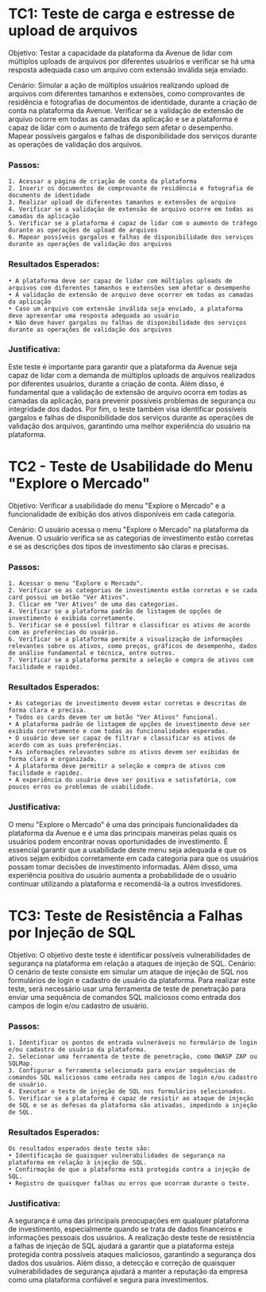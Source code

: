 # TC1: Teste de carga e estresse de upload de arquivos

Objetivo: Testar a capacidade da plataforma da Avenue de lidar com múltiplos uploads de arquivos por diferentes usuários e verificar se há uma resposta adequada caso um arquivo com extensão inválida seja enviado.

Cenário: Simular a ação de múltiplos usuários realizando upload de arquivos com diferentes tamanhos e extensões, como comprovantes de residência e fotografias de documentos de identidade, durante a criação de conta na plataforma da Avenue. Verificar se a validação de extensão de arquivo ocorre em todas as camadas da aplicação e se a plataforma é capaz de lidar com o aumento de tráfego sem afetar o desempenho. Mapear possíveis gargalos e falhas de disponibilidade dos serviços durante as operações de validação dos arquivos.

### Passos:
    1. Acessar a página de criação de conta da plataforma
    2. Inserir os documentos de comprovante de residência e fotografia de documento de identidade
    3. Realizar upload de diferentes tamanhos e extensões de arquivo
    4. Verificar se a validação de extensão de arquivo ocorre em todas as camadas da aplicação
    5. Verificar se a plataforma é capaz de lidar com o aumento de tráfego durante as operações de upload de arquivos
    6. Mapear possíveis gargalos e falhas de disponibilidade dos serviços durante as operações de validação dos arquivos

### Resultados Esperados:
    • A plataforma deve ser capaz de lidar com múltiplos uploads de arquivos com diferentes tamanhos e extensões sem afetar o desempenho
    • A validação de extensão de arquivo deve ocorrer em todas as camadas da aplicação
    • Caso um arquivo com extensão inválida seja enviado, a plataforma deve apresentar uma resposta adequada ao usuário
    • Não deve haver gargalos ou falhas de disponibilidade dos serviços durante as operações de validação dos arquivos

### Justificativa: 
Este teste é importante para garantir que a plataforma da Avenue seja capaz de lidar com a demanda de múltiplos uploads de arquivos realizados por diferentes usuários, durante a criação de conta. Além disso, é fundamental que a validação de extensão de arquivo ocorra em todas as camadas da aplicação, para prevenir possíveis problemas de segurança ou integridade dos dados. Por fim, o teste também visa identificar possíveis gargalos e falhas de disponibilidade dos serviços durante as operações de validação dos arquivos, garantindo uma melhor experiência do usuário na plataforma.

# TC2 - Teste de Usabilidade do Menu "Explore o Mercado"

Objetivo: Verificar a usabilidade do menu "Explore o Mercado" e a funcionalidade de exibição dos ativos disponíveis em cada categoria.

Cenário: O usuário acessa o menu "Explore o Mercado" na plataforma da Avenue. O usuário verifica se as categorias de investimento estão corretas e se as descrições dos tipos de investimento são claras e precisas.

### Passos:
    1. Acessar o menu "Explore o Mercado".
    2. Verificar se as categorias de investimento estão corretas e se cada card possui um botão "Ver Ativos".
    3. Clicar em "Ver Ativos" de uma das categorias.
    4. Verificar se a plataforma padrão de listagem de opções de investimento é exibida corretamente.
    5. Verificar se é possível filtrar e classificar os ativos de acordo com as preferências do usuário.
    6. Verificar se a plataforma permite a visualização de informações relevantes sobre os ativos, como preços, gráficos de desempenho, dados de análise fundamental e técnica, entre outros.
    7. Verificar se a plataforma permite a seleção e compra de ativos com facilidade e rapidez.

### Resultados Esperados:
    • As categorias de investimento devem estar corretas e descritas de forma clara e precisa.
    • Todos os cards devem ter um botão "Ver Ativos" funcional.
    • A plataforma padrão de listagem de opções de investimento deve ser exibida corretamente e com todas as funcionalidades esperadas.
    • O usuário deve ser capaz de filtrar e classificar os ativos de acordo com as suas preferências.
    • As informações relevantes sobre os ativos devem ser exibidas de forma clara e organizada.
    • A plataforma deve permitir a seleção e compra de ativos com facilidade e rapidez.
    • A experiência do usuário deve ser positiva e satisfatória, com poucos erros ou problemas de usabilidade.

### Justificativa: 
O menu "Explore o Mercado" é uma das principais funcionalidades da plataforma da Avenue e é uma das principais maneiras pelas quais os usuários podem encontrar novas oportunidades de investimento. É essencial garantir que a usabilidade deste menu seja adequada e que os ativos sejam exibidos corretamente em cada categoria para que os usuários possam tomar decisões de investimento informadas. Além disso, uma experiência positiva do usuário aumenta a probabilidade de o usuário continuar utilizando a plataforma e recomendá-la a outros investidores.

# TC3: Teste de Resistência a Falhas por Injeção de SQL

Objetivo: O objetivo deste teste é identificar possíveis vulnerabilidades de segurança na plataforma em relação a ataques de injeção de SQL.
Cenário: O cenário de teste consiste em simular um ataque de injeção de SQL nos formulários de login e cadastro de usuário da plataforma. Para realizar este teste, será necessário usar uma ferramenta de teste de penetração para enviar uma sequência de comandos SQL maliciosos como entrada dos campos de login e/ou cadastro de usuário.

### Passos:
    1. Identificar os pontos de entrada vulneráveis no formulário de login e/ou cadastro de usuário da plataforma.
    2. Selecionar uma ferramenta de teste de penetração, como OWASP ZAP ou SQLMap.
    3. Configurar a ferramenta selecionada para enviar sequências de comandos SQL maliciosos como entrada nos campos de login e/ou cadastro de usuário.
    4. Executar o teste de injeção de SQL nos formulários selecionados.
    5. Verificar se a plataforma é capaz de resistir ao ataque de injeção de SQL e se as defesas da plataforma são ativadas, impedindo a injeção de SQL.

### Resultados Esperados:
    Os resultados esperados deste teste são:
    • Identificação de quaisquer vulnerabilidades de segurança na plataforma em relação à injeção de SQL.
    • Confirmação de que a plataforma está protegida contra a injeção de SQL.
    • Registro de quaisquer falhas ou erros que ocorram durante o teste.

### Justificativa:  
A segurança é uma das principais preocupações em qualquer plataforma de investimento, especialmente quando se trata de dados financeiros e informações pessoais dos usuários. A realização deste teste de resistência a falhas de injeção de SQL ajudará a garantir que a plataforma esteja protegida contra possíveis ataques maliciosos, garantindo a segurança dos dados dos usuários. Além disso, a detecção e correção de quaisquer vulnerabilidades de segurança ajudará a manter a reputação da empresa como uma plataforma confiável e segura para investimentos.